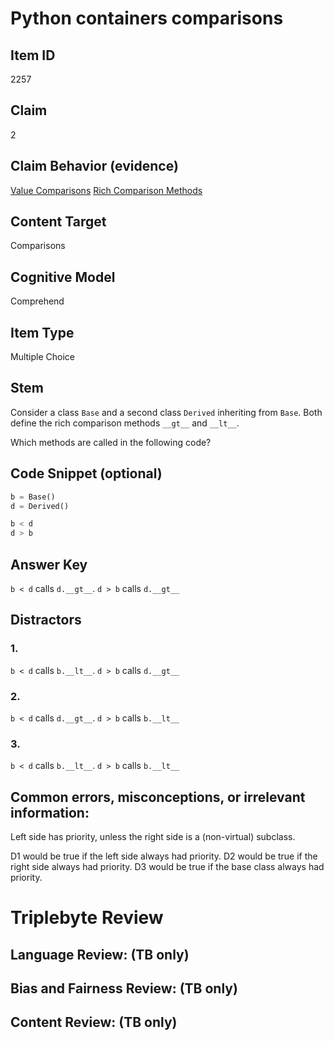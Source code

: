 # Python containers comparisons

## Item ID
2257

## Claim
2

## Claim Behavior (evidence)

[Value Comparisons](https://docs.python.org/3/reference/expressions.html#value-comparisons)
[Rich Comparison Methods](https://docs.python.org/3/reference/datamodel.html#object.__lt__)

## Content Target
Comparisons

## Cognitive Model
Comprehend

## Item Type
Multiple Choice

## Stem

Consider a class `Base` and a second class `Derived` inheriting from `Base`. Both define the rich comparison methods `__gt__` and `__lt__`. 

Which methods are called in the following code?

## Code Snippet (optional)

```python
b = Base()
d = Derived()

b < d 
d > b
```



## Answer Key

`b < d` calls `d.__gt__`. `d > b` calls `d.__gt__`

## Distractors

### 1.

`b < d` calls `b.__lt__`. `d > b` calls `d.__gt__`

### 2.
`b < d` calls `d.__gt__`. `d > b` calls `b.__lt__`

### 3.
`b < d` calls `b.__lt__`. `d > b` calls `b.__lt__`

## Common errors, misconceptions, or irrelevant information:

Left side has priority, unless the right side is a (non-virtual) subclass.

D1 would be true if the left side always had priority.
D2 would be true if the right side always had priority.
D3 would be true if the base class always had priority.


# Triplebyte Review


## Language Review: (TB only)


## Bias and Fairness Review: (TB only)


## Content Review: (TB only)

